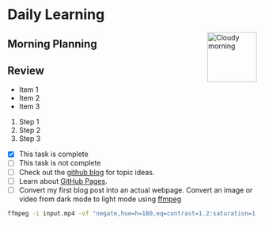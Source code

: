 # Daily Learning

<img alt="Cloudy morning" src="https://octodex.github.com/images/cloud.jpg" width="100" align="right">

## Morning Planning

## Review
- Item 1
- Item 2
- Item 3
1. Step 1
1. Step 2
1. Step 3
- [x] This task is complete
- [ ] This task is not complete
- [ ] Check out the [github blog](https://github.blog/) for topic ideas.
- [ ] Learn about [GitHub Pages](https://skills.github.com/#first-day-on-github).
- [ ] Convert my first blog post into an actual webpage.
Convert an image or video from dark mode to light mode using [ffmpeg](https://www.ffmpeg.org)

```bash
ffmpeg -i input.mp4 -vf "negate,hue=h=180,eq=contrast=1.2:saturation=1.1" output.mp4
```

